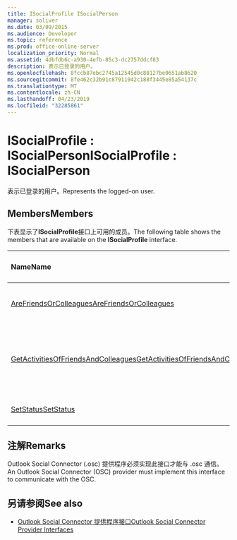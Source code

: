 ```yaml
---
title: ISocialProfile ISocialPerson
manager: soliver
ms.date: 03/09/2015
ms.audience: Developer
ms.topic: reference
ms.prod: office-online-server
localization_priority: Normal
ms.assetid: 4dbfdb6c-a930-4efb-85c3-dc2757ddcf83
description: 表示已登录的用户。
ms.openlocfilehash: 8fccb87ebc2745a12545d0c88127be0651ab8620
ms.sourcegitcommit: 8fe462c32b91c87911942c188f3445e85a54137c
ms.translationtype: MT
ms.contentlocale: zh-CN
ms.lasthandoff: 04/23/2019
ms.locfileid: "32285861"
---
```

# <a name="isocialprofile--isocialperson"></a><span data-ttu-id="9aa71-103">ISocialProfile : ISocialPerson</span><span class="sxs-lookup"><span data-stu-id="9aa71-103">ISocialProfile : ISocialPerson</span></span>

<span data-ttu-id="9aa71-104">表示已登录的用户。</span><span class="sxs-lookup"><span data-stu-id="9aa71-104">Represents the logged-on user.</span></span> 
  
## <a name="members"></a><span data-ttu-id="9aa71-105">Members</span><span class="sxs-lookup"><span data-stu-id="9aa71-105">Members</span></span>

<span data-ttu-id="9aa71-106">下表显示了**ISocialProfile**接口上可用的成员。</span><span class="sxs-lookup"><span data-stu-id="9aa71-106">The following table shows the members that are available on the **ISocialProfile** interface.</span></span> 
  
|<span data-ttu-id="9aa71-107">**Name**</span><span class="sxs-lookup"><span data-stu-id="9aa71-107">**Name**</span></span>|<span data-ttu-id="9aa71-108">**成员类型**</span><span class="sxs-lookup"><span data-stu-id="9aa71-108">**Member type**</span></span>|<span data-ttu-id="9aa71-109">**Description**</span><span class="sxs-lookup"><span data-stu-id="9aa71-109">**Description**</span></span>|
|:-----|:-----|:-----|
|[<span data-ttu-id="9aa71-110">AreFriendsOrColleagues</span><span class="sxs-lookup"><span data-stu-id="9aa71-110">AreFriendsOrColleagues</span></span>](isocialprofile-arefriendsorcolleagues.md) <br/> |<span data-ttu-id="9aa71-111">方法</span><span class="sxs-lookup"><span data-stu-id="9aa71-111">Method</span></span>  <br/> |<span data-ttu-id="9aa71-112">确定指定的用户是否为朋友。</span><span class="sxs-lookup"><span data-stu-id="9aa71-112">Determines whether the specified users are friends.</span></span>  <br/> |
|[<span data-ttu-id="9aa71-113">GetActivitiesOfFriendsAndColleagues</span><span class="sxs-lookup"><span data-stu-id="9aa71-113">GetActivitiesOfFriendsAndColleagues</span></span>](isocialprofile-getactivitiesoffriendsandcolleagues.md) <br/> |<span data-ttu-id="9aa71-114">方法</span><span class="sxs-lookup"><span data-stu-id="9aa71-114">Method</span></span>  <br/> |<span data-ttu-id="9aa71-115">由于 Outlook Social Connector 2013, 此方法已被弃用。</span><span class="sxs-lookup"><span data-stu-id="9aa71-115">This method has been deprecated since Outlook Social Connector 2013.</span></span>  <br/> |
|[<span data-ttu-id="9aa71-116">SetStatus</span><span class="sxs-lookup"><span data-stu-id="9aa71-116">SetStatus</span></span>](isocialprofile-setstatus.md) <br/> |<span data-ttu-id="9aa71-117">方法</span><span class="sxs-lookup"><span data-stu-id="9aa71-117">Method</span></span>  <br/> |<span data-ttu-id="9aa71-118">目前不支持此方法。</span><span class="sxs-lookup"><span data-stu-id="9aa71-118">This method is currently not supported.</span></span>  <br/> |
   
## <a name="remarks"></a><span data-ttu-id="9aa71-119">注解</span><span class="sxs-lookup"><span data-stu-id="9aa71-119">Remarks</span></span>

<span data-ttu-id="9aa71-120">Outlook Social Connector (.osc) 提供程序必须实现此接口才能与 .osc 通信。</span><span class="sxs-lookup"><span data-stu-id="9aa71-120">An Outlook Social Connector (OSC) provider must implement this interface to communicate with the OSC.</span></span>
  
## <a name="see-also"></a><span data-ttu-id="9aa71-121">另请参阅</span><span class="sxs-lookup"><span data-stu-id="9aa71-121">See also</span></span>

- [<span data-ttu-id="9aa71-122">Outlook Social Connector 提供程序接口</span><span class="sxs-lookup"><span data-stu-id="9aa71-122">Outlook Social Connector Provider Interfaces</span></span>](outlook-social-connector-provider-interfaces.md)

